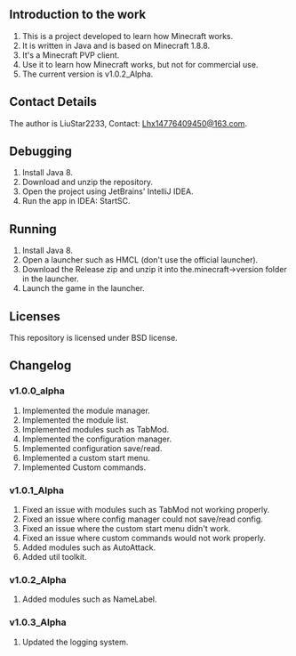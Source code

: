 ## Introduction to the work

1. This is a project developed to learn how Minecraft works.
2. It is written in Java and is based on Minecraft 1.8.8.
3. It's a Minecraft PVP client.
4. Use it to learn how Minecraft works, but not for commercial use.
5. The current version is v1.0.2_Alpha.

## Contact Details

The author is LiuStar2233,
Contact: Lhx14776409450@163.com.

## Debugging

1. Install Java 8.
2. Download and unzip the repository.
3. Open the project using JetBrains' IntelliJ IDEA.
4. Run the app in IDEA: StartSC.

## Running

1. Install Java 8.
2. Open a launcher such as HMCL (don't use the official launcher).
3. Download the Release zip and unzip it into the.minecraft->version folder in the launcher.
4. Launch the game in the launcher.

## Licenses

This repository is licensed under BSD license.

## Changelog

### v1.0.0_alpha

1. Implemented the module manager.
2. Implemented the module list.
3. Implemented modules such as TabMod.
4. Implemented the configuration manager.
5. Implemented configuration save/read.
6. Implemented a custom start menu.
7. Implemented Custom commands.

### v1.0.1_Alpha

1. Fixed an issue with modules such as TabMod not working properly.
2. Fixed an issue where config manager could not save/read config.
3. Fixed an issue where the custom start menu didn't work.
4. Fixed an issue where custom commands would not work properly.
5. Added modules such as AutoAttack.
6. Added util toolkit.

### v1.0.2_Alpha

1. Added modules such as NameLabel.

### v1.0.3_Alpha

1. Updated the logging system.